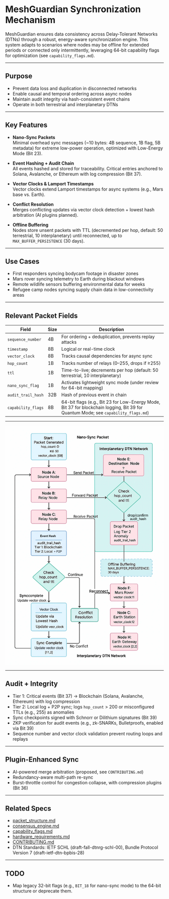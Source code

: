 # MeshGuardian Synchronization Mechanism

MeshGuardian ensures data consistency across Delay-Tolerant Networks (DTNs) through a robust, energy-aware synchronization engine. This system adapts to scenarios where nodes may be offline for extended periods or connected only intermittently, leveraging 64-bit capability flags for optimization (see `capability_flags.md`).

---

## Purpose

- Prevent data loss and duplication in disconnected networks
- Enable causal and temporal ordering across async nodes
- Maintain audit integrity via hash-consistent event chains
- Operate in both terrestrial and interplanetary DTNs

---

## Key Features

- **Nano-Sync Packets**  
  Minimal overhead sync messages (~10 bytes: 4B sequence, 1B flag, 5B metadata) for extreme low-power operation, optimized with Low-Energy Mode (Bit 23).

- **Event Hashing + Audit Chain**  
  All events hashed and stored for traceability. Critical entries anchored to Solana, Avalanche, or Ethereum with log compression (Bit 37).

- **Vector Clocks & Lamport Timestamps**  
  Vector clocks extend Lamport timestamps for async systems (e.g., Mars base vs. Earth).

- **Conflict Resolution**  
  Merges conflicting updates via vector clock detection + lowest hash arbitration (AI plugins planned).

- **Offline Buffering**  
  Nodes store unsent packets with TTL (decremented per hop, default: 50 terrestrial, 10 interplanetary) until reconnected, up to `MAX_BUFFER_PERSISTENCE` (30 days).

---

## Use Cases

- First responders syncing bodycam footage in disaster zones
- Mars rover syncing telemetry to Earth during blackout windows
- Remote wildlife sensors buffering environmental data for weeks
- Refugee camp nodes syncing supply chain data in low-connectivity areas

---

## Relevant Packet Fields

| Field              | Size | Description |
|-------------------|------|-------------|
| `sequence_number` | 4B   | For ordering + deduplication, prevents replay attacks |
| `timestamp`       | 8B   | Logical or real-time clock |
| `vector_clock`    | 8B   | Tracks causal dependencies for async sync |
| `hop_count`       | 1B   | Tracks number of relays (0–255, drops if ≥255) |
| `ttl`             | 1B   | Time-to-live; decrements per hop (default: 50 terrestrial, 10 interplanetary) |
| `nano_sync_flag`  | 1B   | Activates lightweight sync mode (under review for 64-bit mapping) |
| `audit_trail_hash`| 32B  | Hash of previous event in chain |
| `capability_flags`| 8B   | 64-bit flags (e.g., Bit 23 for Low-Energy Mode, Bit 37 for blockchain logging, Bit 39 for Quantum Mode; see `capability_flags.md`) |

---

![Sync Diagram](/docs/assets/hopcount_ttl_management.webp)

---

## Audit + Integrity

- Tier 1: Critical events (Bit 37) → Blockchain (Solana, Avalanche, Ethereum) with log compression
- Tier 2: Local log + P2P sync; logs `hop_count` > 200 or misconfigured TTLs (e.g., 255) as anomalies
- Sync checkpoints signed with Schnorr or Dilithium signatures (Bit 39)
- ZKP verification for audit events (e.g., zk-SNARKs, Bulletproofs, enabled via Bit 39)
- Sequence number and vector clock validation prevent routing loops and replays

---

## Plugin-Enhanced Sync

- AI-powered merge arbitration (proposed, see `CONTRIBUTING.md`)
- Redundancy-aware multi-path re-sync
- Burst-throttle control for congestion collapse, with compression plugins (Bit 36)

---

## Related Specs

- [packet_structure.md](./packet_structure.md)
- [consensus_engine.md](./consensus_engine.md)
- [capability_flags.md](./capability_flags.md)
- [hardware_requirements.md](./hardware_requirements.md)
- [CONTRIBUTING.md](./CONTRIBUTING.md)
- DTN Standards: IETF SCHL (draft-fall-dtnrg-schl-00), Bundle Protocol Version 7 (draft-ietf-dtn-bpbis-28)

---

## TODO
- Map legacy 32-bit flags (e.g., `BIT_18` for nano-sync mode) to the 64-bit structure or deprecate them.